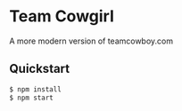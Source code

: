 # Team Cowgirl

A more modern version of teamcowboy.com

## Quickstart

```bash
$ npm install
$ npm start
```
